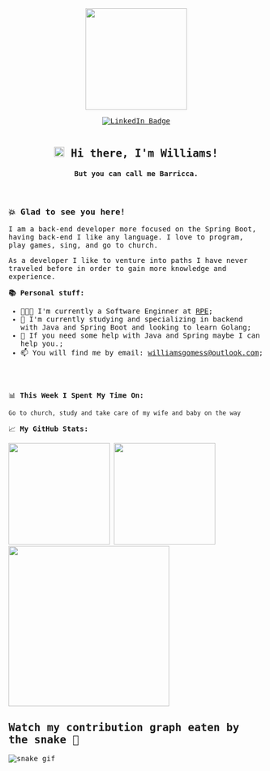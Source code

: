 <samp>
<div id="header" align="center">
  <img src="https://media.giphy.com/media/fkZukR450RQ1qnGaq9/giphy.gif" width="200"/>
</div>
<p align="center">
<a href="https://www.linkedin.com/in/williamsbgomes"><img src="https://img.shields.io/badge/LinkedIn-blue?style=for-the-badge&logo=linkedin&logoColor=white" alt="LinkedIn Badge"></a>
</p>

<p align="center"><img src="https://komarev.com/ghpvc/?username=williamsbarriquero&style=flat-square&color=green" alt=""></p>


<h2 align="center"><img src="https://media.giphy.com/media/hvRJCLFzcasrR4ia7z/giphy.gif" width="20"> Hi there, I'm Williams!</h2>
<h4 align="center">But you can call me Barricca.</h4>

</br>

### 💥 Glad to see you here! &nbsp;

I am a back-end developer more focused on the Spring Boot, having back-end I like any language. I love to program, play games, sing, and go to church.

As a developer I like to venture into paths I have never traveled before in order to gain more knowledge and experience.  

**📚 Personal stuff:**

- 👨🏻‍💻 I'm currently a Software Enginner at [RPE](https://www.linkedin.com/company/rpe-retail-payment-ecosystem/mycompany/);
- 🚀 I'm currently studying and specializing in backend with Java and Spring Boot and looking to learn Golang;
- 💬 If you need some help with Java and Spring maybe I can help you.;
- 📫 You will find me by email: williamsgomess@outlook.com;
</br>


</br>

📊 **This Week I Spent My Time On:**
<!--START_SECTION:waka-->
```text
Go to church, study and take care of my wife and baby on the way
```
<!--END_SECTION:waka-->

📈 **My GitHub Stats:**

<p>
  <img height="200em" src="https://github-readme-stats.vercel.app/api?username=williamsbarriquero&show_icons=true&hide_border=true&count_private=true&include_all_commits=true&theme=dracula" />
  <img height="200em" src="https://github-readme-stats.vercel.app/api/top-langs/?username=williamsbarriquero&exclude_repo=KNN-Image-Classification&show_icons=true&hide_border=true&layout=compact&langs_count=8&theme=dracula"/>
  <img height="316.5em" src="https://github-readme-streak-stats.herokuapp.com/?user=williamsbarriquero&theme=dracula&hide_border=true">
</p>

## Watch my contribution graph eaten by the snake 🐍 
 
  ![snake gif](https://github.com/williamsbarriquero/williamsbarriquero/blob/output/github-contribution-grid-snake.svg)

</samp>


